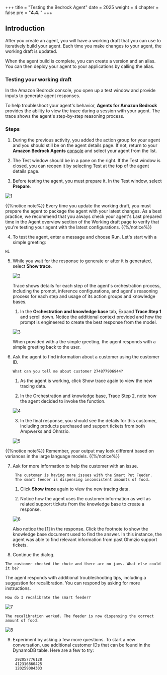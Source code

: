 +++
title = "Testing the Bedrock Agent"
date = 2025
weight = 4
chapter = false
pre = "<b>4.4. </b>"
+++

## Introduction

After you create an agent, you will have a working draft that you can use to iteratively build your agent. Each time you make changes to your agent, the working draft is updated.

When the agent build is complete, you can create a version and an alias. You can then deploy your agent to your applications by calling the alias.

### Testing your working draft

In the Amazon Bedrock console, you open up a test window and provide inputs to generate agent responses.

To help troubleshoot your agent's behavior, **Agents for Amazon Bedrock** provides the ability to view the trace during a session with your agent. The trace shows the agent's step-by-step reasoning process.

### Steps

1. During the previous activity, you added the action group for your agent and you should still be on the agent details page. If not, return to your **Amazon Bedrock Agents** [console](https://us-west-2.console.aws.amazon.com/bedrock/home?region=us-west-2#/agents)  and select your agent from the list.

2. The Test window should be in a pane on the right. If the Test window is closed, you can reopen it by selecting Test at the top of the agent details page.

3. Before testing the agent, you must prepare it. In the Test window, select **Prepare**.

![1](/images/4/4.4/1.png)

{{%notice note%}}
Every time you update the working draft, you must prepare the agent to package the agent with your latest changes. As a best practice, we recommend that you always check your agent's Last prepared time in the Agent overview section of the Working draft page to verify that you're testing your agent with the latest configurations.
{{%/notice%}}

4. To test the agent, enter a message and choose Run. Let's start with a simple greeting:

`Hi`

5. While you wait for the response to generate or after it is generated, select **Show trace**. 

    ![2](/images/4/4.4/2.png)

    Trace shows details for each step of the agent's orchestration process, including the prompt, inference configurations, and agent's reasoning process for each step and usage of its action groups and knowledge bases.

    1. In the **Orchestration and knowledge base** tab, Expand **Trace Step 1** and scroll down. Notice the additional context provided and how the prompt is engineered to create the best response from the model.

    ![3](/images/4/4.4/3.png)

    When provided with a the simple greeting, the agent responds with a simple greeting back to the user.

6. Ask the agent to find information about a customer using the customer ID.

    `What can you tell me about customer 274877906944?`

    1. As the agent is working, click Show trace again to view the new tracing data.

    2. In the Orchestration and knowledge base, Trace Step 2, note how the agent decided to invoke the function.

    ![4](/images/4/4.4/4.png)

    3. In the final response, you should see the details for this customer, including products purchased and support tickets from both Ampwerks and Ohmzio.

    ![5](/images/4/4.4/5.png)

  {{%notice note%}}
  Remember, your output may look different based on variances in the large language models.
  {{%/notice%}}

7. Ask for more information to help the customer with an issue.

        The customer is having more issues with the Smart Pet Feeder. 
        The smart feeder is dispensing inconsistent amounts of food.

    1. Click **Show trace** again to view the new tracing data.

    2. Notice how the agent uses the customer information as well as related support tickets from the knowledge base to create a response. 
    
    ![6](/images/4/4.4/6.png)

    Also notice the [1] in the response. Click the footnote to show the knowledge base document used to find the answer. In this instance, the agent was able to find relevant information from past Ohmzio support tickets.

8. Continue the dialog.

`The customer checked the chute and there are no jams. What else could it be?`

The agent responds with additional troubleshooting tips, including a suggestion for recalibration. You can respond by asking for more instructions.

`How do I recalibrate the smart feeder?`

![7](/images/4/4.4/7.png)

`The recalibration worked. The feeder is now dispensing the correct amount of food.`

![8](/images/4/4.4/8.png)

9. Experiment by asking a few more questions. To start a new conversation, use additional customer IDs that can be found in the DynamoDB table. Here are a few to try:

        292057776128
        412316860425
        120259084303